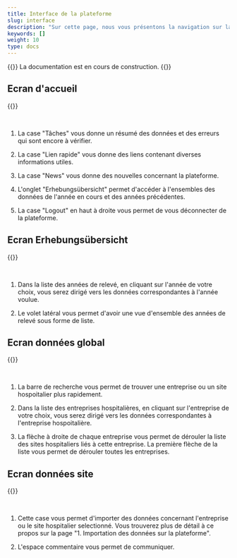 ```yaml
---
title: Interface de la plateforme
slug: interface
description: "Sur cette page, nous vous présentons la navigation sur la plateforme de relevé SpiGes."
keywords: []
weight: 10
type: docs
---
```


{{<alert color="info">}}
La documentation est en cours de construction.
{{</alert>}}


## Ecran d'accueil

{{<insertImage image="ecran_accueil.png" class="bord img_full">}}

&nbsp;

1. La case "Tâches" vous donne un résumé des données et des erreurs qui sont encore à vérifier. 

2. La case "Lien rapide" vous donne des liens contenant diverses informations utiles.

3. La case "News" vous donne des nouvelles concernant la plateforme.

4. L'onglet "Erhebungsübersicht" permet d'accéder à l'ensembles des données de l'année en cours et des années précédentes. 

5. La case "Logout" en haut à droite vous permet de vous déconnecter de la plateforme. 

## Ecran Erhebungsübersicht

{{<insertImage image="ecran_erhebungsubersicht.png" class="bord img_full">}}

&nbsp;

1. Dans la liste des années de relevé, en cliquant sur l'année de votre choix, vous serez dirigé vers les données correspondantes à l'année voulue.

2. Le volet latéral vous permet d'avoir une vue d'ensemble des années de relevé sous forme de liste.

## Ecran données global

{{<insertImage image="ecran_donnees.png" class="bord img_full">}}

&nbsp;

1. La barre de recherche vous permet de trouver une entreprise ou un site hospoitalier plus rapidement.

2. Dans la liste des entreprises hospitalières, en cliquant sur l'entreprise de votre choix, vous serez dirigé vers les données correspondantes à l'entreprise hospoitalière.

3. La flèche à droite de chaque entreprise vous permet de dérouler la liste des sites hospitaliers liés à cette entreprise. La première flèche de la liste vous permet de dérouler toutes les entreprises.

## Ecran données site

{{<insertImage image="donnees_site.png" class="bord img_full">}}

&nbsp;

1. Cette case vous permet d'importer des données concernant l'entreprise ou le site hospitalier selectionné. Vous trouverez plus de détail à ce propos sur la page "1. Importation des données sur la plateforme".

2. L'espace commentaire vous permet de communiquer. 